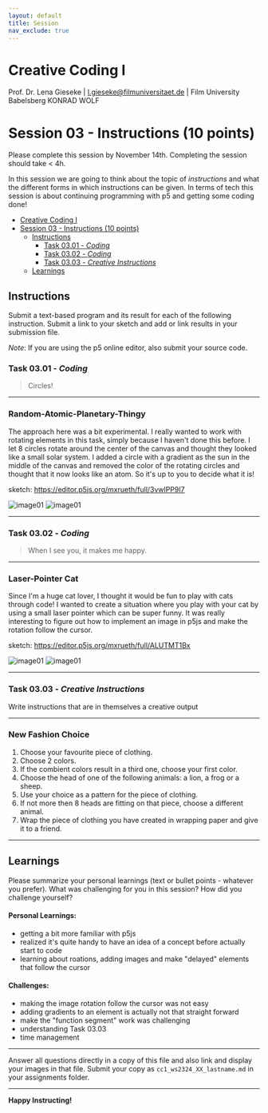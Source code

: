 ```yaml
---
layout: default
title: Session
nav_exclude: true
---
```



# Creative Coding I

Prof. Dr. Lena Gieseke \| l.gieseke@filmuniversitaet.de  \| Film University Babelsberg KONRAD WOLF
  


# Session 03 - Instructions (10 points)

Please complete this session by November 14th. Completing the session should take < 4h.  

In this session we are going to think about the topic of *instructions* and what the different forms in which instructions can be given. In terms of tech this session is about continuing programming with p5 and getting some coding done!

* [Creative Coding I](#creative-coding-i)
* [Session 03 - Instructions (10 points)](#session-03---instructions-10-points)
    * [Instructions](#instructions)
        * [Task 03.01 - *Coding*](#task-0301---coding)
        * [Task 03.02 - *Coding*](#task-0302---coding)
        * [Task 03.03 - *Creative Instructions*](#task-0303---creative-instructions)
    * [Learnings](#learnings)



## Instructions

Submit a text-based program and its result for each of the following instruction. Submit a link to your sketch and add or link results in your submission file.
  
*Note*: If you are using the p5 online editor, also submit your source code.

### Task 03.01 - *Coding*

> Circles!

---
### Random-Atomic-Planetary-Thingy

The approach here was a bit experimental. I really wanted to work with rotating elements in this task, simply because I haven't done this before. I let 8 circles rotate around the center of the canvas and thought they looked like a small solar system. I added a circle with a gradient as the sun in the middle of the canvas and removed the color of the rotating circles and thought that it now looks like an atom. So it's up to you to decide what it is!

sketch: https://editor.p5js.org/mxrueth/full/3vwlPP9I7

![image01](cc1_ws2324_03_01_rueth_1.png)
![image01](cc1_ws2324_03_01_rueth_2.png)


--- 
### Task 03.02 - *Coding*

> When I see you, it makes me happy.

<!-- 
Seeing you makes me happy.
It makes me happy to see you.
Seeing you is happiness.
 -->

 ---
### Laser-Pointer Cat

Since I'm a huge cat lover, I thought it would be fun to play with cats through code! I wanted to create a situation where you play with your cat by using a small laser pointer which can be super funny. It was really interesting to figure out how to implement an image in p5js and make the rotation follow the cursor.

sketch: https://editor.p5js.org/mxrueth/full/ALUTMT1Bx

![image01](cc1_ws2324_03_02_rueth_3.png)
![image01](cc1_ws2324_03_02_rueth_4.png)


--- 

### Task 03.03 - *Creative Instructions*

Write instructions that are in themselves a creative output

---
### New Fashion Choice



1. Choose your favourite piece of clothing.
2. Choose 2 colors.
3. If the combient colors result in a third one, choose your first color.
4. Choose the head of one of the following animals: a lion, a frog or a sheep.
5. Use your choice as a pattern for the piece of clothing.
6. If not more then 8 heads are fitting on that piece, choose a different animal.
7. Wrap the piece of clothing you have created in wrapping paper and give it to a friend.

---


## Learnings

Please summarize your personal learnings (text or bullet points - whatever you prefer). What was challenging for you in this session? How did you challenge yourself?


#### Personal Learnings:

* getting a bit more familiar with p5js
* realized it's quite handy to have an idea of a concept before actually start to code 
* learning about roations, adding images and make "delayed" elements that follow the cursor


#### Challenges:

* making the image rotation follow the cursor was not easy
* adding gradients to an element is actually not that straight forward
* make the "function segment" work was challenging
* understanding Task 03.03
* time management

---

Answer all questions directly in a copy of this file and also link and display your images in that file. Submit your copy as `cc1_ws2324_XX_lastname.md` in your assignments folder.

---


**Happy Instructing!**
